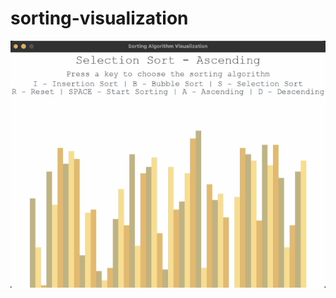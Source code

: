 # sorting-visualization
![Example GIF](https://github.com/juliaishibashi/sorting-visualization/blob/main/sort.gif)

